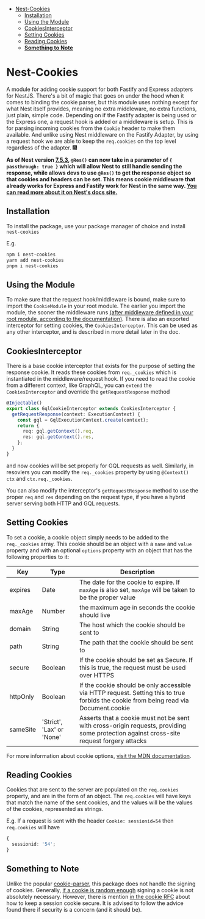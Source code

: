 - [Nest-Cookies](#nest-cookies)
  - [Installation](#installation)
  - [Using the Module](#using-the-module)
  - [CookiesInterceptor](#cookiesinterceptor)
  - [Setting Cookies](#setting-cookies)
  - [Reading Cookies](#reading-cookies)
  - [**Something to Note**](#something-to-note)

# Nest-Cookies

A module for adding cookie support for both Fastify and Express adapters for NestJS. There's a bit of magic that goes on under the hood when it comes to binding the cookie parser, but this module uses nothing except for what Nest itself provides, meaning no extra middleware, no extra functions, just plain, simple code. Depending on if the Fastify adapter is being used or the Express one, a request hook is added or a middleware is setup. This is for parsing incoming cookies from the `Cookie` header to make them available. And unlike using Nest middleware on the Fastify Adapter, by using a request hook we are able to keep the `req.cookies` on the top level regardless of the adapter. :fireworks:

**As of Nest version [7.5.3](https://github.com/nestjs/nest/commit/55d7b0e890be4a80ef3e6b9b60041915b49fecd0), `@Res()` can now take in a parameter of `{ passthrough: true }` which will allow Nest to still handle sending the response, while allows devs to use `@Res()` to get the response object so that cookies and headers can be set. This means cookie middleware that already works for Express and Fastify work for Nest in the same way. [You can read more about it on Nest's docs site.](https://docs.nestjs.com/techniques/cookies)**

## Installation

To install the package, use your package manager of choice and install `nest-cookies`

E.g.

```sh
npm i nest-cookies
yarn add nest-cookies
pnpm i nest-cookies
```

## Using the Module

To make sure that the request hook/middleware is bound, make sure to import the `CookieModule` in your root module. The earlier you import the module, the sooner the middleware runs [(after middleware defined in your root module, according to the documentation)](https://docs.nestjs.com/faq/request-lifecycle). There is also an exported interceptor for setting cookies, the `CookiesInterceptor`. This can be used as any other interceptor, and is described in more detail later in the doc.

## CookiesInterceptor

There is a base cookie interceptor that exists for the purpose of setting the response cookie. It reads these cookies from `req._cookies` which is instantiated in the middleware/request hook. If you need to read the cookie from a different context, like GraphQL, you can `extend` the `CookiesInterceptor` and override the `getRequestResponse` method

```ts
@Injectable()
export class GqlCookieInterceptor extends CookiesInterceptor {
  getRequestResponse(context: ExecutionContext) {
    const gql = GqlExecutionContext.create(context);
    return {
      req: gql.getContext().req,
      res: gql.getContext().res,
    };
  }
}
```

and now cookies will be set properly for GQL requests as well. Similarly, in resovlers you can modify the `req._cookies` property by using `@Context() ctx` and `ctx.req._cookies`.

You can also modify the interceptor's `getRequestResponse` method to use the proper `req` and `res` depending on the request type, if you have a hybrid server serving both HTTP and GQL requests.

## Setting Cookies

To set a cookie, a cookie object simply needs to be added to the `req._cookies` array. This cookie should be an object with a `name` and `value` property and with an optional `options` property with an object that has the following properties to it:

| Key      | Type                      | Description                                                                                                                             |
| -------- | ------------------------- | --------------------------------------------------------------------------------------------------------------------------------------- |
| expires  | Date                      | The date for the cookie to expire. If `maxAge` is also set, `maxAge` will be taken to be the proper value                               |
| maxAge   | Number                    | the maximum age in seconds the cookie should live                                                                                       |
| domain   | String                    | The host which the cookie should be sent to                                                                                             |
| path     | String                    | The path that the cookie should be sent to                                                                                              |
| secure   | Boolean                   | If the cookie should be set as Secure. If this is true, the request must be used over HTTPS                                             |
| httpOnly | Boolean                   | If the cookie should be only accessible via HTTP request. Setting this to true forbids the cookie from being read via Document.cookie   |
| sameSite | 'Strict', 'Lax' or 'None' | Asserts that a cookie must not be sent with cross-origin requests, providing some protection against cross-site request forgery attacks |

For more information about cookie options, [visit the MDN documentation](https://developer.mozilla.org/en-US/docs/Web/HTTP/Headers/Set-Cookie).

## Reading Cookies

Cookies that are sent to the server are populated on the `req.cookies` property, and are in the form of an object. The `req.cookies` will have keys that match the name of the sent cookies, and the values will be the values of the cookies, represented as strings.

E.g. If a request is sent with the header `Cookie: sessionid=54` then `req.cookies` will have

```ts
{
  sessionid: '54';
}
```

## **Something to Note**

Unlike the popular [cookie-parser](https://github.com/expressjs/cookie-parser), this package does not handle the signing of cookies. Generally, [if a cookie is random enough](https://security.stackexchange.com/questions/92122/why-is-it-insecure-to-store-the-session-id-in-a-cookie-directly) signing a cookie is not absolutely necessary. However, there is mention [in the cookie RFC](https://tools.ietf.org/html/rfc6265#section-8) about how to keep a session cookie secure. It is advised to follow the advice found there if security is a concern (and it should be).

